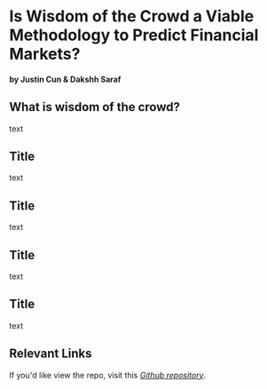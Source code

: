# Is Wisdom of the Crowd a Viable Methodology to Predict Financial Markets?
#### by Justin Cun & Dakshh Saraf

## What is wisdom of the crowd?

text


## Title 

text

## Title

text

## Title

text

## Title

text


## Relevant Links
If you'd like view the repo, visit this *[Github repository](https://github.com/dsaraf-hub/DSC180A-Capstone_Quarter_2)*. 
